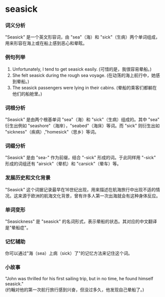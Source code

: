# seasick

### 词义分析

  

"Seasick" 是一个英文形容词，由 "sea"（海）和 "sick"（生病）两个单词组成，用来形容在海上或在船上感到恶心和晕眩。

  

### 例句列举

  

1.  Unfortunately, I tend to get seasick easily. (可惜的是，我很容易晕船。)
2.  She felt seasick during the rough sea voyage. (在动荡的海上航行中，她感到晕船。)
3.  The seasick passengers were lying in their cabins. (晕船的乘客们都躺在他们的船舱里。)

  

### 词根分析

  

"Seasick" 是由两个根基单词 "sea"（海）和 "sick"（生病）组成的。其中 "sea" 衍生出例如 "seashore"（海岸），"seabed"（海床）等词。而 "sick" 则衍生出如 "sickness"（疾病）,"homesick"（思乡）等词。

  

### 词缀分析

  

"Seasick" 是由 "sea-" 作为前缀，结合 "-sick" 形成的词。于此同样用 "-sick" 形成的词组还有 "airsick"（晕机）和 "carsick"（晕车）等。

  

### 发展历史和文化背景

  

"Seasick" 这个词据记录最早在16世纪出现，用来描述在航海旅行中出现不适的情况。这来源于欧洲的航海文化背景，曾有许多人第一次出海就会有这种身体反应。

  

### 单词变形

  

"Seasickness" 是 "seasick" 的名词形式，表示晕船的状态。其对应的中文翻译是"晕船症"。

  

### 记忆辅助

  

你可以通过"海（sea）上病（sick）了"的记忆方法来记住这个词。

  

### 小故事

  

"John was thrilled for his first sailing trip, but in no time, he found himself seasick."  
(约翰对他的第一次航行旅行感到兴奋，但没过多久，他发现自己晕船了。)
